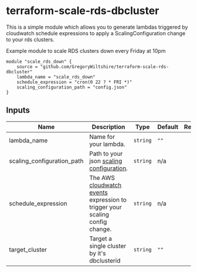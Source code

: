 # terraform-scale-rds-dbcluster
This is a simple module which allows you to generate lambdas triggered by cloudwatch schedule expressions to apply a ScalingConfiguration change to your rds clusters.

Example module to scale RDS clusters down every Friday at 10pm
```hcl
module "scale_rds_down" {
    source = "github.com/GregoryWiltshire/terraform-scale-rds-dbcluster"
    lambda_name = "scale_rds_down"
    schedule_expression = "cron(0 22 ? * FRI *)"
    scaling_configuration_path = "config.json"
}
```


## Inputs

| Name | Description | Type | Default | Required |
|------|-------------|------|---------|:--------:|
| lambda_name | Name for your lambda. | `string` | `""` | yes |
| scaling_configuration_path | Path to your json [scaling configuration](https://boto3.amazonaws.com/v1/documentation/api/latest/reference/services/rds.html#RDS.Client.modify_db_cluster). | `string` | n/a | yes |
| schedule_expression | The AWS [cloudwatch events](https://docs.aws.amazon.com/lambda/latest/dg/services-cloudwatchevents-expressions.html) expression to trigger your scaling config change. | `string` | n/a | yes |
| target_cluster | Target a single cluster by it's dbclusterid | `string` | `""` | no |

